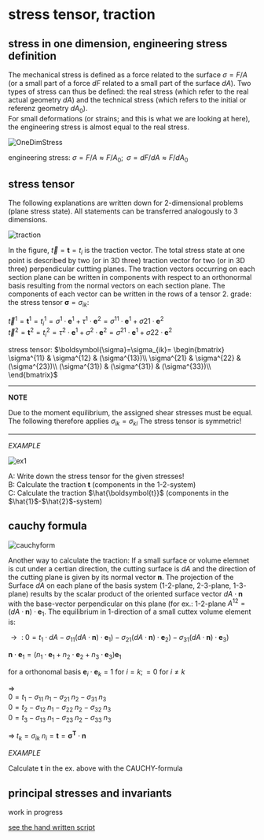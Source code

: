 # stress tensor, traction

## stress in one dimension, engineering stress definition

The mechanical stress is defined as a force related to the surface $\sigma=F/A$ (or a small part of a force $dF$ related to a small part of the surface $dA$). 
Two types of stress can thus be defined: the real stress (which refer to the real actual geometry $dA$) and the technical stress (which refers to the initial or referenz geometry $dA_0$).  
For small deformations (or strains; and this is what we are looking at here), the engineering stress is almost equal to the real stress. 

![OneDimStress](OneDimStress.png)



engineering stress: $\sigma=F/A\approx F/A_0; \;\; \sigma= dF/dA\approx F/dA_0$



## stress tensor

The following explanations are written down for 2-dimensional problems (plane stress state). All statements can be transferred analogously to 3 dimensions.

![traction](traction.png)


In the figure, $\vec{t}=\boldsymbol{t}=t_{i}$ is the traction vector. The total stress state at one point is described by two (or in 3D three) traction vector for two (or in 3D three) perpendicular cuttting planes. The traction vectors occurring on each section plane can be written in components with respect to an orthonormal basis resulting from the normal vectors on each section plane. The components of each vector can be written in the rows of a tensor 2. grade: the stress tensor $\boldsymbol{\sigma}=\sigma_{ik}$:

$\vec{t}^1=\boldsymbol{t}^1=t_{i}^1=
\sigma^1 \cdot \boldsymbol{e}^1+\tau^1 \cdot \boldsymbol{e}^2=
\sigma^{11} \cdot \boldsymbol{e}^1+\sigma{21} \cdot \boldsymbol{e}^2$  
$\vec{t}^2=\boldsymbol{t}^2=t_{i}^2=
\tau^2 \cdot \boldsymbol{e}^1+\sigma^2 \cdot \boldsymbol{e}^2=
\sigma^{21} \cdot \boldsymbol{e}^1+\sigma{22} \cdot \boldsymbol{e}^2$

stress tensor:
$\boldsymbol{\sigma}=\sigma_{ik}=
\begin{bmatrix}
\sigma^{11} & \sigma^{12} & (\sigma^{13})\\
\sigma^{21} & \sigma^{22} & (\sigma^{23})\\
(\sigma^{31}) & (\sigma^{31}) & (\sigma^{33})\\
\end{bmatrix}$

---
**NOTE**

Due to the moment equilibrium, the assigned shear stresses must be equal.  
The following therefore applies $\sigma_{ik}=\sigma_{ki}$ The stress tensor is symmetric!

---

*EXAMPLE*

![ex1](ex1.png)

A: Write down the stress tensor for the given stresses!  
B: Calculate the traction $\boldsymbol{t}$ (components in the $1$-$2$-system)  
C: Calculate the traction $\hat{\boldsymbol{t}}$ (components in the $\hat{1}$-$\hat{2}$-system)  


## cauchy formula

![cauchyform](cauchyform.png)

Another way to calculate the traction: If a small surface or volume elemnet is cut under a certian direction, the cutting surface is $dA$ and the direction of the cutting plane is given by its normal vector $\boldsymbol{n}$. The projection of the Surface $dA$ on each plane of the basis system ($1$-$2$-plane, $2$-$3$-plane, $1$-$3$-plane) results by the scalar product of the oriented surface vector $dA \cdot \boldsymbol{n}$ with the base-vector perpendicular on this plane (for ex.: $1$-$2$-plane $A^{12}= (dA \cdot \boldsymbol{n})\cdot \boldsymbol{e}_1$. The equilibrium in $1$-direction of a small cuttex volume element is:  

$\rightarrow \text{ : }0=t_1\cdot dA-
\sigma_{11}(dA \cdot \boldsymbol{n})\cdot \boldsymbol{e}_1)-
\sigma_{21}(dA \cdot \boldsymbol{n})\cdot \boldsymbol{e}_2)-
\sigma_{31}(dA \cdot \boldsymbol{n})\cdot \boldsymbol{e}_3)$

$\boldsymbol{n} \cdot \boldsymbol{e}_1 = (n_1 \cdot \boldsymbol{e}_1+n_2 \cdot \boldsymbol{e}_2+n_3 \cdot \boldsymbol{e}_3) \boldsymbol{e}_1$

for a orthonomal basis $\boldsymbol{e}_i \cdot \boldsymbol{e}_k =1 \text{ for }i=k; =0 \text{ for }i\neq k$

$\Rightarrow$  
$0=t_1-\sigma_{11}\;n_1-\sigma_{21}\;n_2-\sigma_{31}\;n_3$  
$0=t_2-\sigma_{12}\;n_1-\sigma_{22}\;n_2-\sigma_{32}\;n_3$  
$0=t_3-\sigma_{13}\;n_1-\sigma_{23}\;n_2-\sigma_{33}\;n_3$  

$\Rightarrow\;t_k=\sigma_{ik}\;n_i=\boldsymbol{t}=\boldsymbol{\sigma^T}\cdot \boldsymbol{n}$ 

*EXAMPLE*

Calculate $\boldsymbol{t}$ in the ex. above with the CAUCHY-formula


## principal stresses and invariants

work in progress

[see the hand written script](https://campuas.frankfurt-university.de/pluginfile.php/459922/mod_folder/content/0/SS23_LMMD_skrip.pdf?forcedownload=1)


